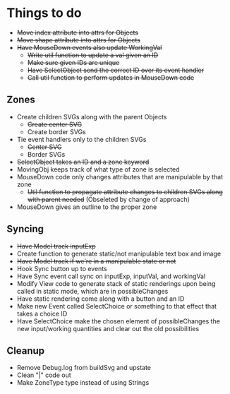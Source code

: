 # Things to do

* ~~Move index attribute into attrs for Objects~~
* ~~Move shape attribute into attrs for Objects~~
* ~~Have MouseDown events also update WorkingVal~~
  - ~~Write util function to update a val given an ID~~
  - ~~Make sure given IDs are unique~~
  - ~~Have SelectObject send the correct ID over its event handler~~
  - ~~Call util function to perform updates in MouseDown code~~

## Zones

* Create children SVGs along with the parent Objects
  - ~~Create center SVG~~
  - Create border SVGs
* Tie event handlers only to the children SVGs
  - ~~Center SVG~~
  - Border SVGs
* ~~SelectObject takes an ID and a zone keyword~~
* MovingObj keeps track of what type of zone is selected
* MouseDown code only changes attributes that are manipulable by that zone
  - ~~Util function to propagate attribute changes to children SVGs along with
  parent needed~~ (Obseleted by change of approach)
* MouseDown gives an outline to the proper zone

## Syncing

* ~~Have Model track inputExp~~
* Create function to generate static/not manipulable text box and image
* ~~Have Model track if we're in a manipulable state or not~~
* Hook Sync button up to events
* Have Sync event call sync on inputExp, inputVal, and workingVal
* Modify View code to generate stack of static renderings upon being called in
static mode, which are in possibleChanges
* Have static rendering come along with a button and an ID
* Make new Event called SelectChoice or something to that effect that takes a
choice ID
* Have SelectChoice make the chosen element of possibleChanges the new
input/working quantities and clear out the old possibilities

## Cleanup
* Remove Debug.log from buildSvg and upstate
* Clean "|" code out
* Make ZoneType type instead of using Strings
